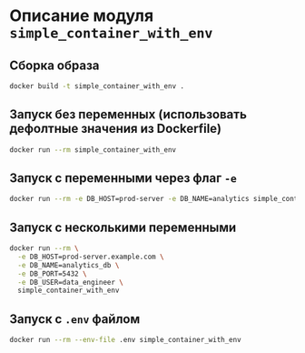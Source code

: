 # Описание модуля `simple_container_with_env`

## Сборка образа

```bash
docker build -t simple_container_with_env .
```

## Запуск без переменных (использовать дефолтные значения из Dockerfile)

```bash
docker run --rm simple_container_with_env
```

## Запуск с переменными через флаг `-e`

```bash
docker run --rm -e DB_HOST=prod-server -e DB_NAME=analytics simple_container_with_env
```

## Запуск с несколькими переменными

```bash
docker run --rm \
  -e DB_HOST=prod-server.example.com \
  -e DB_NAME=analytics_db \
  -e DB_PORT=5432 \
  -e DB_USER=data_engineer \
  simple_container_with_env
```

## Запуск с `.env` файлом

```bash
docker run --rm --env-file .env simple_container_with_env
```
